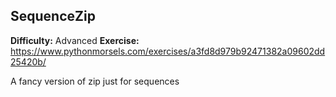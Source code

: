 ## SequenceZip
**Difficulty:** Advanced
**Exercise:** https://www.pythonmorsels.com/exercises/a3fd8d979b92471382a09602dd25420b/

A fancy version of zip just for sequences
    